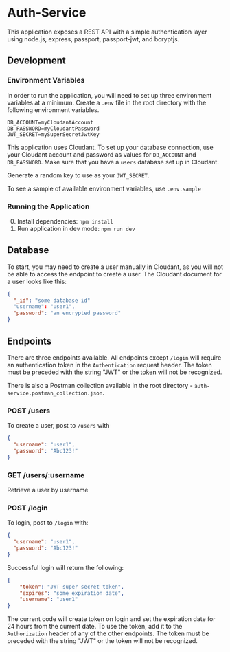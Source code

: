 # Auth-Service

This application exposes a REST API with a simple authentication layer using node.js, express, passport, passport-jwt, and bcryptjs.

## Development

### Environment Variables

In order to run the application, you will need to set up three environment variables at a minimum.  Create a `.env` file in the root directory with the following environment variables.  

```text
DB_ACCOUNT=myCloudantAccount
DB_PASSWORD=myCloudantPassword
JWT_SECRET=mySuperSecretJwtKey
```

This application uses Cloudant.  To set up your database connection, use your Cloudant account and password as values for `DB_ACCOUNT` and `DB_PASSWORD`.  Make sure that you have a `users` database set up in Cloudant. 

Generate a random key to use as your `JWT_SECRET`. 

To see a sample of available environment variables, use `.env.sample`

### Running the Application

0. Install dependencies: `npm install`
0. Run application in dev mode: `npm run dev`

## Database

To start, you may need to create a user manually in Cloudant, as you will not be able to access the endpoint to create a user.  The Cloudant document for a user looks like this:

```json
{
  "_id": "some database id"
  "username": "user1",
  "password": "an encrypted password"
}
```

## Endpoints

There are three endpoints available. All endpoints except `/login` will require an authentication token in the `Authentication` request header.  The token must be preceded with the string "JWT" or the token will not be recognized.

There is also a Postman collection available in the root directory - `auth-service.postman_collection.json`. 

### POST /users 

To create a user, post to `/users` with 

```json
{
  "username": "user1",
  "password": "Abc123!"
}
```

### GET /users/:username

Retrieve a user by username

### POST /login

To login, post to `/login` with:

```json
{
  "username": "user1",
  "password": "Abc123!"
}
```

Successful login will return the following:

```json
{
    "token": "JWT super secret token",
    "expires": "some expiration date",
    "username": "user1"
}
```

The current code will create token on login and set the expiration date for 24 hours from the current date.  To use the token, add it to the `Authorization` header of any of the other endpoints.  The token must be preceded with the string "JWT" or the token will not be recognized.